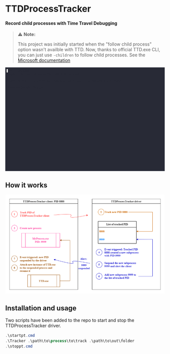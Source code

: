 # TTDProcessTracker
#### Record child processes with Time Travel Debugging

> ⚠️ **Note:**
>
> This project was initially started when the "follow child process" option wasn't availble with TTD.
> Now, thanks to official TTD.exe CLI, you can just use `-children` to follow child processes.
> See the [Microsoft documentation](https://learn.microsoft.com/en-us/windows-hardware/drivers/debugger/time-travel-debugging-ttd-exe-command-line-util#additional-command-line-options)

![demo](assets/demo.gif)

## How it works

![scheme](assets/scheme.png)

## Installation and usage
Two scripts have been added to the repo to start and stop the TTDProcessTracker driver.

```powershell
.\startpt.cmd
.\Tracker .\path\to\process\to\track .\path\to\out\folder
.\stoppt.cmd
```
